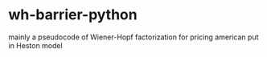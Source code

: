# wh-barrier-python
mainly a pseudocode of Wiener-Hopf factorization for pricing american put in Heston model
